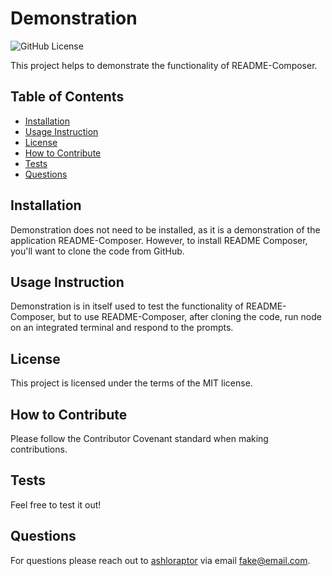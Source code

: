 # Demonstration

![GitHub License](https://img.shields.io/badge/license-MIT-blue.svg)

This project helps to demonstrate the functionality of README-Composer.
## Table of Contents
* [Installation](#installation)
* [Usage Instruction](#usage-instruction)
* [License](#license)
* [How to Contribute](#how-to-contribute)
* [Tests](#tests)
* [Questions](#questions)

## Installation
Demonstration does not need to be installed, as it is a demonstration of the application README-Composer. However, to install README Composer, you'll want to clone the code from GitHub.
## Usage Instruction
Demonstration is in itself used to test the functionality of README-Composer, but to use README-Composer, after cloning the code, run node on an integrated terminal and respond to the prompts.
## License
This project is licensed under the terms of the MIT license.
## How to Contribute
Please follow the Contributor Covenant standard when making contributions.
## Tests
Feel free to test it out!
## Questions
For questions please reach out to [ashloraptor](https://github.com/ashloraptor) via email fake@email.com.
